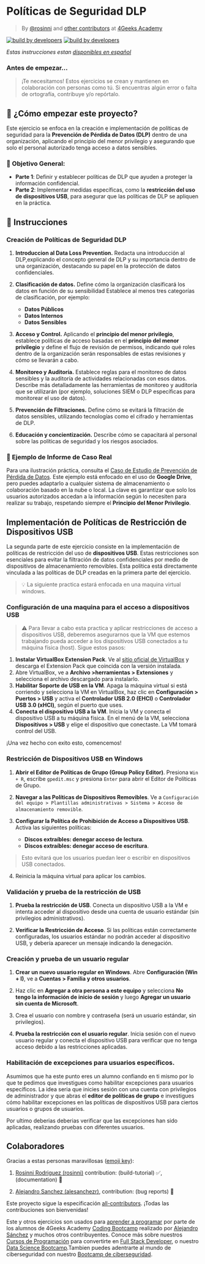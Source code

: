 #  Políticas de Seguridad DLP
<!-- hide -->

> By [@rosinni](https://github.com/rosinni) and [other contributors](https://github.com/breatheco-de/data-loss-prevention-dlp-project/graphs/contributors) at [4Geeks Academy](https://4geeksacademy.co/)

[![build by developers](https://img.shields.io/badge/build_by-Developers-blue)](https://4geeks.com)
[![build by developers](https://img.shields.io/twitter/follow/4geeksacademy?style=social&logo=twitter)](https://twitter.com/4geeksacademy)

*Estas instrucciones estan [disponibles en español](https://github.com/breatheco-de/data-loss-prevention-dlp-project/blob/main/README.es.md)*
<!-- endhide -->


<!-- hide -->


### Antes de empezar...

> ¡Te necesitamos! Estos ejercicios se crean y mantienen en colaboración con personas como tú. Si encuentras algún error o falta de ortografía, contribuye y/o repórtalo.

<!-- endhide -->

## 🌱 ¿Cómo empezar este proyecto?
Este ejercicio se enfoca en la creación e implementación de políticas de seguridad para la **Prevención de Pérdida de Datos (DLP)** dentro de una organización, aplicando el principio del menor privilegio y asegurando que solo el personal autorizado tenga acceso a datos sensibles.

### 🔑 Objetivo General:
- **Parte 1**: Definir y establecer políticas de DLP que ayuden a proteger la información confidencial.
- **Parte 2**: Implementar medidas específicas, como la **restricción del uso de dispositivos USB**, para asegurar que las políticas de DLP se apliquen en la práctica.



## 📝 Instrucciones

### Creación de Políticas de Seguridad DLP

1. **Introduccion al Data Loss Prevention.** Redacta una introducción al DLP,explicando el concepto general de DLP y su importancia dentro de una organización, destacando su papel en la protección de datos confidenciales.
2. **Clasificación de datos.** Define cómo la organización clasificará los datos en función de su sensibilidad Establece al menos tres categorías de clasificación, por ejemplo:
    - **Datos Públicos**
    - **Datos Internos**
    - **Datos Sensibles**

3. **Acceso y Control.** Aplicando el **principio del menor privilegio**, establece políticas de acceso basadas en el **principio del menor privilegio** y define el flujo de revisión de permisos, indicando qué roles dentro de la organización serán responsables de estas revisiones y cómo se llevarán a cabo.
4. **Monitoreo y Auditoría.** Establece reglas para el monitoreo de datos sensibles y la auditoría de actividades relacionadas con esos datos. Describe más detalladamente las herramientas de monitoreo y auditoría que se utilizarán (por ejemplo, soluciones SIEM o DLP específicas para monitorear el uso de datos). 
5. **Prevención de Filtraciones.** Define cómo se evitará la filtración de datos sensibles, utilizando tecnologías como el cifrado y herramientas de DLP.
6. **Educación y concientización.** Describe cómo se capacitará al personal sobre las políticas de seguridad y los riesgos asociados.

### 📁 Ejemplo de Informe de Caso Real

Para una ilustración práctica, consulta el [Caso de Estudio de Prevención de Pérdida de Datos](assets/security-policies.pdf). Este ejemplo está enfocado en el uso de **Google Drive**, pero puedes adaptarlo a cualquier sistema de almacenamiento o colaboración basado en la nube o local. La clave es garantizar que solo los usuarios autorizados accedan a la información según lo necesiten para realizar su trabajo, respetando siempre el **Principio del Menor Privilegio**.


## Implementación de Políticas de Restricción de Dispositivos USB

La segunda parte de este ejercicio consiste en la implementación de políticas de restricción del uso de **dispositivos USB**. Estas restricciones son esenciales para evitar la filtración de datos confidenciales por medio de dispositivos de almacenamiento removibles. Esta política está directamente vinculada a las políticas de DLP creadas en la primera parte del ejercicio.

> 💡 La siguiente practica estará enfocada en una maquina virtual windows.


### Configuración de una maquina para el acceso a dispositivos USB

> ⚠ Para llevar a cabo esta practica y aplicar restricciones de acceso a dispositivos USB, deberemos asegurarnos que la VM que estemos trabajando pueda acceder a los dispositivos USB conectados a tu máquina física (host). Sigue estos pasos:

1. **Instalar VirtualBox Extension Pack**. Ve al [sitio oficial de VirtualBox](https://www.virtualbox.org/wiki/Downloads) y descarga el Extension Pack que coincida con la versión instalada.
2. Abre VirtualBox, ve a **Archivo >herramientas > Extensiones** y selecciona el archivo descargado para instalarlo.
3. **Habilitar Soporte de USB en la VM**. Apaga la máquina virtual si está corriendo y selecciona la VM en VirtualBox, haz clic en **Configuración > Puertos > USB** y activa el **Controlador USB 2.0 (EHCI)** o **Controlador USB 3.0 (xHCI)**, según el puerto que uses.
4. **Conecta el dispositivo USB a la VM**. Inicia la VM y conecta el dispositivo USB a tu máquina física. En el menú de la VM, selecciona **Dispositivos > USB** y elige el dispositivo que conectaste. La VM tomará control del USB.

¡Una vez hecho con exito esto, comencemos!

### Restricción de Dispositivos USB en Windows

1. **Abrir el Editor de Políticas de Grupo (Group Policy Editor)**. Presiona `Win + R`, escribe `gpedit.msc` y presiona `Enter` para abrir el Editor de Políticas de Grupo.

2. **Navegar a las Políticas de Dispositivos Removibles**. Ve a `Configuración del equipo > Plantillas administrativas > Sistema > Acceso de almacenamiento removible`.

3. **Configurar la Política de Prohibición de Acceso a Dispositivos USB**. Activa las siguientes políticas:
     - **Discos extraíbles: denegar acceso de lectura**.
     - **Discos extraíbles: denegar acceso de escritura**.

> Esto evitará que los usuarios puedan leer o escribir en dispositivos USB conectados.

4. Reinicia la máquina virtual para aplicar los cambios.

### Validación y prueba de la restricción de USB

1. **Prueba la restricción de USB**. Conecta un dispositivo USB a la VM e intenta acceder al dispositivo desde una cuenta de usuario estándar (sin privilegios administrativos).

2. **Verificar la Restricción de Acceso**. Si las políticas están correctamente configuradas, los usuarios estándar no podrán acceder al dispositivo USB, y debería aparecer un mensaje indicando la denegación.

### Creación y prueba de un usuario regular

1. **Crear un nuevo usuario regular en Windows**. Abre **Configuración (Win + I)**, ve a **Cuentas > Familia y otros usuarios**.
2. Haz clic en **Agregar a otra persona a este equipo** y selecciona **No tengo la información de inicio de sesión** y luego **Agregar un usuario sin cuenta de Microsoft**.
3. Crea el usuario con nombre y contraseña (será un usuario estándar, sin privilegios).

4. **Prueba la restricción con el usuario regular**. Inicia sesión con el nuevo usuario regular y conecta el dispositivo USB para verificar que no tenga acceso debido a las restricciones aplicadas.

### Habilitación de excepciones para usuarios específicos.

Asumimos que ha este punto eres un alumno confiando en ti mismo por lo que te pedimos que investigues como habilitar excepciones para usuarios específicos. La idea seria que inicies sesión con una cuenta con privilegios de administrador y que abras el **editor de políticas de grupo** e investigues cómo habilitar excepciones en las políticas de dispositivos USB para ciertos usuarios o grupos de usuarios.

Por ultimo deberias deberias verificar que las excepciones han sido aplicadas, realizando pruebas con diferentes usuarios.



<!-- hide -->

## Colaboradores

Gracias a estas personas maravillosas ([emoji key](https://github.com/kentcdodds/all-contributors#emoji-key)):

1. [Rosinni Rodriguez (rosinni)](https://github.com/rosinni) contribution: (build-tutorial) ✅, (documentation) 📖
  
2. [Alejandro Sanchez (alesanchezr)](https://github.com/alesanchezr),  contribution: (bug reports) 🐛

Este proyecto sigue la especificación [all-contributors](https://github.com/kentcdodds/all-contributors). ¡Todas las contribuciones son bienvenidas!

Este y otros ejercicios son usados para [aprender a programar](https://4geeksacademy.com/es/aprender-a-programar/aprender-a-programar-desde-cero) por parte de los alumnos de 4Geeks Academy [Coding Bootcamp](https://4geeksacademy.com/us/coding-bootcamp) realizado por [Alejandro Sánchez](https://twitter.com/alesanchezr) y muchos otros contribuyentes. Conoce más sobre nuestros [Cursos de Programación](https://4geeksacademy.com/es/curso-de-programacion-desde-cero?lang=es) para convertirte en [Full Stack Developer](https://4geeksacademy.com/es/coding-bootcamps/desarrollador-full-stack/?lang=es), o nuestro [Data Science Bootcamp](https://4geeksacademy.com/es/coding-bootcamps/curso-datascience-machine-learning).Tambien puedes adentrarte al mundo de ciberseguridad con nuestro [Bootcamp de ciberseguridad](https://4geeksacademy.com/es/coding-bootcamps/curso-ciberseguridad).

<!-- endhide -->